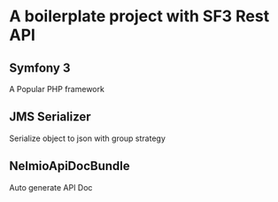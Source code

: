 A boilerplate project with SF3 Rest API
========

Symfony 3
---------
A Popular PHP framework

JMS Serializer
--------------
Serialize object to json with group strategy

NelmioApiDocBundle
-----------------
Auto generate API Doc
